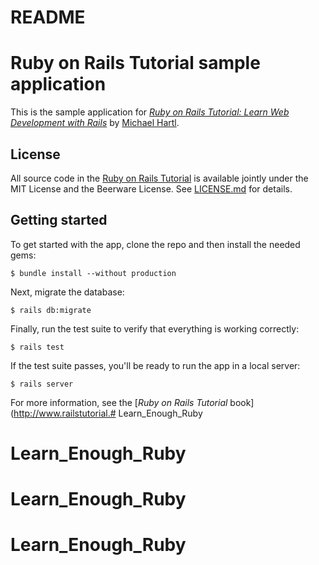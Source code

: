 # README

# Ruby on Rails Tutorial sample application

This is the sample application for
[*Ruby on Rails Tutorial:
Learn Web Development with Rails*](http://www.railstutorial.org/)
by [Michael Hartl](http://www.michaelhartl.com/).

## License

All source code in the [Ruby on Rails Tutorial](http://railstutorial.org/)
is available jointly under the MIT License and the Beerware License. See
[LICENSE.md](LICENSE.md) for details.

## Getting started

To get started with the app, clone the repo and then install the needed gems:

```
$ bundle install --without production
```

Next, migrate the database:

```
$ rails db:migrate
```

Finally, run the test suite to verify that everything is working correctly:

```
$ rails test
```

If the test suite passes, you'll be ready to run the app in a local server:

```
$ rails server
```

For more information, see the
[*Ruby on Rails Tutorial* book](http://www.railstutorial.# Learn_Enough_Ruby
# Learn_Enough_Ruby
# Learn_Enough_Ruby
# Learn_Enough_Ruby
